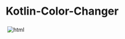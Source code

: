 # Kotlin-Color-Changer

<img src="https://cdn.discordapp.com/attachments/1039702613421195317/1076399952961478727/image.png" alt="html" style="vertical-align:top; margin:4px">
